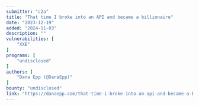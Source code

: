 ```yaml
---
submitter: "c2a"
title: "That time I broke into an API and became a billionaire"
date: "2023-12-19"
added: "2024-11-03"
description: ""
vulnerabilities: [
    "XXE"
]
programs: [
    "undisclosed"
]
authors: [
    "Dana Epp (@DanaEpp)"
]
bounty: "undisclosed"
link: "https://danaepp.com/that-time-i-broke-into-an-api-and-became-a-billionaire"
---
```




